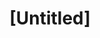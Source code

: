 ---
pid: lla23
title: "[Untitled]"
location_transcription: 
coordinates: 
zipcode: '19106'
gen_neighborhood: Center City
neighborhood: Society Hill,Old City
outside_phl: 
age: '43'
age_range: 40-49
instagram: 
image_file_name: lla_23.jpg
proposal_transcription: Murals are beautiful & surprising. It can be a huge wall in
  a kite shape to see all murals of Philly in one spot! //Wall// can be interpreted
  in a beautiful way while they think it is to separate people & countries!
topic: Unity,Uplifting
topic_summary: 0, 0, 0, 0
type: 2D,Mural,Concrete
keywords_other: Murals
credit: Suaymira
image_labels: 
twitter: 
facebook: 
permalink: "/monuments/lla23/"
layout: item-page
---